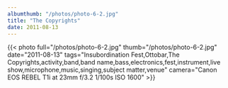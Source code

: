 ```yaml
---
albumthumb: "/photos/photo-6-2.jpg"
title: "The Copyrights"
date: 2011-08-13
---
```

{{< photo full="/photos/photo-6-2.jpg" thumb="/photos/photo-6-2.jpg" date="2011-08-13" tags="Insubordination Fest,Ottobar,The Copyrights,activity,band,band name,bass,electronics,fest,instrument,live show,microphone,music,singing,subject matter,venue" camera="Canon EOS REBEL T1i at 23mm f/3.2 1/100s ISO 1600" >}}
